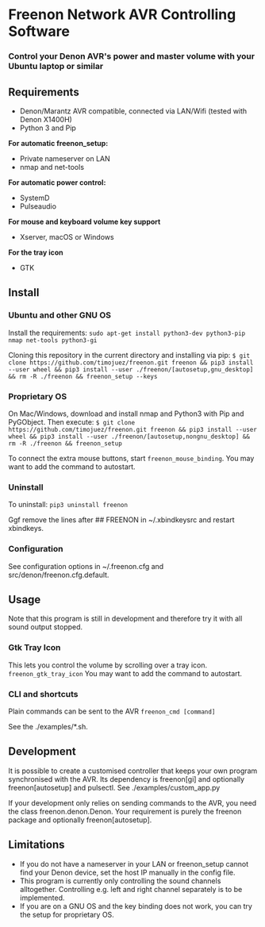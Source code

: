 # Freenon Network AVR Controlling Software
### Control your Denon AVR's power and master volume with your Ubuntu laptop or similar

## Requirements
- Denon/Marantz AVR compatible, connected via LAN/Wifi (tested with Denon X1400H)
- Python 3 and Pip

**For automatic freenon_setup:**
- Private nameserver on LAN
- nmap and net-tools

**For automatic power control:**
- SystemD
- Pulseaudio

**For mouse and keyboard volume key support**
- Xserver, macOS or Windows

**For the tray icon**
- GTK


## Install

### Ubuntu and other GNU OS
Install the requirements:
`sudo apt-get install python3-dev python3-pip nmap net-tools python3-gi`

Cloning this repository in the current directory and installing via pip:
`$ git clone https://github.com/timojuez/freenon.git freenon && pip3 install --user wheel && pip3 install --user ./freenon/[autosetup,gnu_desktop] && rm -R ./freenon && freenon_setup --keys`

### Proprietary OS
On Mac/Windows, download and install nmap and Python3 with Pip and PyGObject.
Then execute:
`$ git clone https://github.com/timojuez/freenon.git freenon && pip3 install --user wheel && pip3 install --user ./freenon/[autosetup,nongnu_desktop] && rm -R ./freenon && freenon_setup`

To connect the extra mouse buttons, start `freenon_mouse_binding`. You may want to add the command to autostart.

### Uninstall
To uninstall: `pip3 uninstall freenon`

Ggf remove the lines after ## FREENON in ~/.xbindkeysrc and restart xbindkeys.


### Configuration
See configuration options in ~/.freenon.cfg and src/denon/freenon.cfg.default.


## Usage

Note that this program is still in development and therefore try it with all sound output stopped.

### Gtk Tray Icon
This lets you control the volume by scrolling over a tray icon.
`freenon_gtk_tray_icon`
You may want to add the command to autostart.


### CLI and shortcuts
Plain commands can be sent to the AVR
`freenon_cmd [command]`

See the ./examples/*.sh.


## Development
It is possible to create a customised controller that keeps your own program synchronised with the AVR. Its dependency is freenon[gi] and optionally freenon[autosetup] and pulsectl.
See ./examples/custom_app.py

If your development only relies on sending commands to the AVR, you need the class freenon.denon.Denon. Your requirement is purely the freenon package and optionally freenon[autosetup].


## Limitations
- If you do not have a nameserver in your LAN or freenon_setup cannot find your Denon device, set the host IP manually in the config file.
- This program is currently only controlling the sound channels alltogether. Controlling e.g. left and right channel separately is to be implemented.
- If you are on a GNU OS and the key binding does not work, you can try the setup for proprietary OS.


